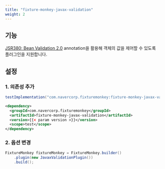 ```yaml
---
title: "fixture-monkey-javax-validation"
weight: 2
---
```


## 기능
[JSR380: Bean Validation 2.0](https://jcp.org/en/jsr/detail?id=380) annotation을 활용해 객체의 값을 제어할 수 있도록 플러그인을 지원합니다.

## 설정
### 1. 의존성 추가
```groovy
testImplementation("com.navercorp.fixturemonkey:fixture-monkey-javax-validation:{{< param version >}}")
```

```xml
<dependency>
  <groupId>com.navercorp.fixturemonkey</groupId>
  <artifactId>fixture-monkey-javax-validation</artifactId>
  <version>{{< param version >}}</version>
  <scope>test</scope>
</dependency>
```

### 2. 옵션 변경
```java
FixtureMonkey fixtureMonkey = FixtureMonkey.builder()
    .plugin(new JavaxValidationPlugin())
    .build();
```
